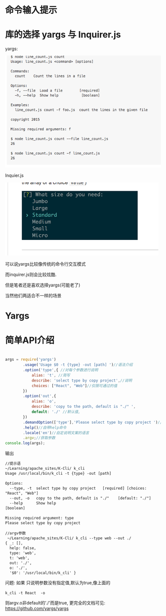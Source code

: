 # 命令输入提示

# 库的选择 yargs 与 Inquirer.js

yargs:

![yargs](/assets/QQ20170225-0.png)

Inquier.js

![inquirer.js](/assets/QQ20170225-1.png)

可以说yargs比较像传统的命令行交互模式

而inquirer.js则会比较炫酷.

但是笔者还是喜欢选择yargs(可能老了)

当然他们两适合不一样的场景

# Yargs

# 简单API介绍

```javascript

args = require('yargs')
        .usage('Usage $0 -t {type} -out [path] ')//语法介绍
        .option('type',{ //对每个参数进行说明
            alias: 't', //简写
            describe: 'select type by copy project',//说明
            choices: ["React", "Web"]//仅限可通过的值
        })
        .option('out',{
            alias: 'o',
            describe: 'copy to the path, default is "./" ',
            default: './' //默认值,
        })
        .demandOption(['type'],'Please select type by copy project ')//必选的参数,如果没满足的说明
        .help()//自带help命令
        .locale('en')//自定说明文案的语言
        .argv;//获取参数
console.log(args);
```

输出

```shell
//提示语
~/Learning/apache_sites/K-Cli/ k_cli
Usage /usr/local/bin/k_cli -t {type} -out [path]

Options:
  --type, -t  select type by copy project   [required] [choices: "React", "Web"]
  --out, -o   copy to the path, default is "./"    [default: "./"]
  --help      Show help                                                [boolean]

Missing required argument: type
Please select type by copy project

//argv参数
 ~/Learning/apache_sites/K-Cli/ k_cli --type web --out ./
{ _: [],
  help: false,
  type: 'web',
  t: 'web',
  out: './',
  o: './',
  '$0': '/usr/local/bin/k_cli' }
```

问题: 如果 只说明参数没有指定值,默认为true,像上面的 

`k_cli -t React  -o`

则argv.o非default的'./'而是true,
更完全的文档可见: https://github.com/yargs/yargs